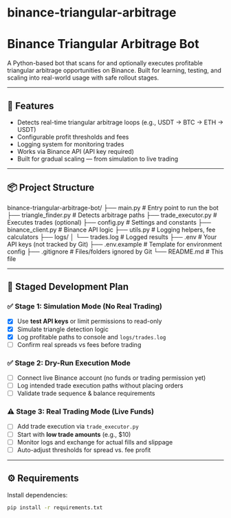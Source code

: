 # binance-triangular-arbitrage
# Binance Triangular Arbitrage Bot

A Python-based bot that scans for and optionally executes profitable triangular arbitrage opportunities on Binance. Built for learning, testing, and scaling into real-world usage with safe rollout stages.

---

## 🚀 Features

- Detects real-time triangular arbitrage loops (e.g., USDT → BTC → ETH → USDT)
- Configurable profit thresholds and fees
- Logging system for monitoring trades
- Works via Binance API (API key required)
- Built for gradual scaling — from simulation to live trading

---

## 📦 Project Structure

binance-triangular-arbitrage-bot/
├── main.py # Entry point to run the bot
├── triangle_finder.py # Detects arbitrage paths
├── trade_executor.py # Executes trades (optional)
├── config.py # Settings and constants
├── binance_client.py # Binance API logic
├── utils.py # Logging helpers, fee calculators
├── logs/
│ └── trades.log # Logged results
├── .env # Your API keys (not tracked by Git)
├── .env.example # Template for environment config
├── .gitignore # Files/folders ignored by Git
└── README.md # This file

---

## 🧪 Staged Development Plan

### ✅ Stage 1: Simulation Mode (No Real Trading)
- [x] Use **test API keys** or limit permissions to read-only
- [x] Simulate triangle detection logic
- [x] Log profitable paths to console and `logs/trades.log`
- [ ] Confirm real spreads vs fees before trading

### ✅ Stage 2: Dry-Run Execution Mode
- [ ] Connect live Binance account (no funds or trading permission yet)
- [ ] Log intended trade execution paths without placing orders
- [ ] Validate trade sequence & balance requirements

### ⚠️ Stage 3: Real Trading Mode (Live Funds)
- [ ] Add trade execution via `trade_executor.py`
- [ ] Start with **low trade amounts** (e.g., $10)
- [ ] Monitor logs and exchange for actual fills and slippage
- [ ] Auto-adjust thresholds for spread vs. fee profit

---

## ⚙️ Requirements

Install dependencies:

```bash
pip install -r requirements.txt
